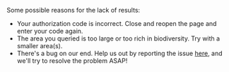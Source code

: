 Some possible reasons for the lack of results:
- Your authorization code is incorrect. Close and reopen the page and enter your code again.
- The area you queried is too large or too rich in biodiversity. Try with a smaller area(s).
- There's a bug on our end. Help us out by reporting the issue [here](https://forms.gle/VZZPXoctt1qXpdJUA), and we'll try to resolve the problem ASAP!
